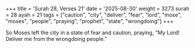 +++
title = 'Surah 28, Verses 21'
date = '2025-08-30'
weight = 3273
surah = 28
ayah = 21
tags = ["caution", "city", "deliver", "fear", "lord", "mose", "moses", "people", "praying", "prophet", "state", "wrongdoing"]
+++

So Moses left the city in a state of fear and caution, praying, “My Lord! Deliver me from the wrongdoing people.”